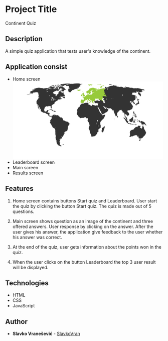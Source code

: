 # Project Title
Continent Quiz

## Description

A simple quiz application that tests user's knowledge of the continent.

## Application consist
 - Home screen 
 ![alt text](https://github.com/SlavkoVran/Continetn-Quiz/blob/master/assets/Continents.svg)
 - Leaderboard screen
 - Main screen 
 - Results screen 
  
## Features

1. Home screen contains buttons Start quiz and Leaderboard. User start the quiz by clicking the button Start quiz. The quiz is made out of 5 questions.
 
2. Main screen shows question as an image of the continent and three offered answers. User response by clicking on the answer. After the user gives his answer, the application give feedback to the user whether his answer was correct. 
 
3. At the end of the quiz, user gets information about the points won in the quiz.

4. When the user clicks on the button Leaderboard the top 3 user result will be displayed.

## Technologies
* HTML
* CSS
* JavaScript

## Author

* **Slavko Vranešević** - [SlavkoVran](https://github.com/SlavkoVran)
